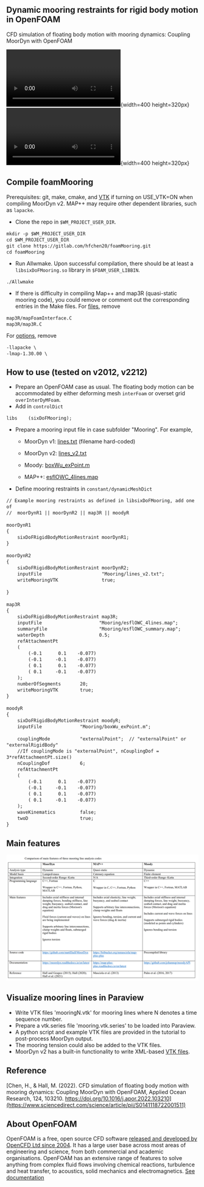 ## Dynamic mooring restraints for rigid body motion in OpenFOAM
CFD simulation of floating body motion with mooring dynamics: Coupling MoorDyn with OpenFOAM

![One floater](tutorial/misc/Animation_overset3d_h12t20.mp4){width=400 height=320px}
![Two floaters](tutorial/misc/twoBody_moored.mp4){width=400 height=320px}

## Compile foamMooring
Prerequisites: git, make, cmake, and [VTK](https://gitlab.com/hfchen20/foamMooring/-/merge_requests/3) if turning on USE_VTK=ON when compiling MoorDyn v2. MAP++ may require other dependent libraries, such as `lapacke`.
- Clone the repo in `$WM_PROJECT_USER_DIR`.
```
mkdir -p $WM_PROJECT_USER_DIR 
cd $WM_PROJECT_USER_DIR 
git clone https://gitlab.com/hfchen20/foamMooring.git 
cd foamMooring 
```
- Run Allwmake. Upon successful compilation, there should be at least a `libsixDoFMooring.so` library in `$FOAM_USER_LIBBIN`.
```
./Allwmake
```

- If there is difficulty in compiling Map++ and map3R (quasi-static mooring code), you could remove or comment out the corresponding entries in the Make files. For [files](/src/sixDoFMooringRestraints/Make/files), remove
```
map3R/mapFoamInterface.C
map3R/map3R.C
```
For [options](/src/sixDoFMooringRestraints/Make/options), remove
```
-llapacke \
-lmap-1.30.00 \
```

## How to use (tested on v2012, v2212)
- Prepare an OpenFOAM case as usual. The floating body motion can be accommodated by either deforming mesh `interFoam` or overset grid `overInterDyMFoam`.
- Add in `controlDict`
```
libs    (sixDoFMooring); 
```
- Prepare a mooring input file in case subfolder "Mooring". For example,
   - MoorDyn v1: [lines.txt](tutorial/sixDoF_2D/overset/background/Mooring) (filename hard-coded)

   - MoorDyn v2: [lines_v2.txt](tutorial/sixDoF_2D/overset/background/Mooring)

   - Moody: [boxWu_exPoint.m](tutorial/sixDoF_2D/overset/background/Mooring)

   - MAP++: [esflOWC_4lines.map](tutorial/sixDoF_2D/overset/background/Mooring)

- Define mooring restraints in `constant/dynamicMeshDict`
```
// Example mooring restraints as defined in libsixDoFMooring, add one of
//	moorDynR1 || moorDynR2 || map3R || moodyR 

moorDynR1
{
	sixDoFRigidBodyMotionRestraint moorDynR1;
}

moorDynR2
{
	sixDoFRigidBodyMotionRestraint moorDynR2;
	inputFile                      "Mooring/lines_v2.txt";
	writeMooringVTK                true;

}

map3R
{
	sixDoFRigidBodyMotionRestraint map3R;
	inputFile                     "Mooring/esflOWC_4lines.map";
	summaryFile                   "Mooring/esflOWC_summary.map";
	waterDepth                    0.5;
	refAttachmentPt
	(
		(-0.1      0.1    -0.077)
		(-0.1     -0.1    -0.077)
		( 0.1      0.1    -0.077)
		( 0.1     -0.1    -0.077)
	);
	numberOfSegments       20;
	writeMooringVTK        true;
}

moodyR
{
	sixDoFRigidBodyMotionRestraint moodyR;
	inputFile              "Mooring/boxWu_exPoint.m";

	couplingMode           "externalPoint";  // "externalPoint" or "externalRigidBody"
	//If couplingMode is "externalPoint", nCouplingDof = 3*refAttachmentPt.size()
	nCouplingDof           6;
	refAttachmentPt
	(
		(-0.1      0.1    -0.077)
		(-0.1     -0.1    -0.077)
		( 0.1      0.1    -0.077)
		( 0.1     -0.1    -0.077)
	);
	waveKinematics         false;
	twoD                   true;
}
```

## Main features
![Three mooring line codes](tutorial/misc/comparison_3_mooring_codes.PNG)

## Visualize mooring lines in Paraview
- Write VTK files 'mooringN.vtk' for mooring lines where N denotes a time sequence number.
- Prepare a vtk.series file 'mooring.vtk.series' to be loaded into Paraview.
- A python script and example VTK files are provided in the tutorial to post-process MoorDyn output.
- The mooring tension could also be added to the VTK files.
- MoorDyn v2 has a built-in functionality to write XML-based [VTK files](https://gitlab.com/hfchen20/foamMooring/-/merge_requests/3).

## Reference
[Chen, H., & Hall, M. (2022). CFD simulation of floating body motion with mooring dynamics: Coupling MoorDyn with OpenFOAM,
Applied Ocean Research, 124, 103210. https://doi.org/10.1016/j.apor.2022.103210](https://www.sciencedirect.com/science/article/pii/S0141118722001511)

## About OpenFOAM
OpenFOAM is a free, open source CFD software [released and developed by OpenCFD Ltd since 2004](http://www.openfoam.com/history/).
It has a large user base across most areas of engineering and science, from both commercial and academic organisations.
OpenFOAM has an extensive range of features to solve anything from complex fluid flows involving chemical reactions, turbulence and heat transfer, to acoustics, solid mechanics and electromagnetics.
[See documentation](http://www.openfoam.com/documentation)

